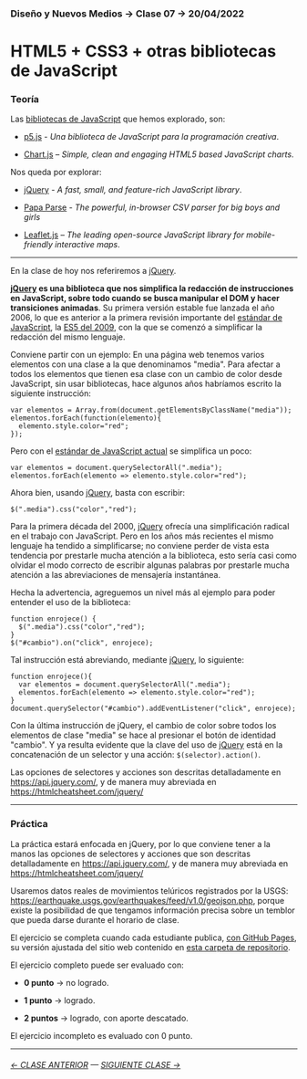 ### Diseño y Nuevos Medios → Clase 07 → 20/04/2022

# HTML5 + CSS3 + otras bibliotecas de JavaScript

### Teoría

Las [bibliotecas de JavaScript](https://en.wikipedia.org/wiki/List_of_JavaScript_libraries) que hemos explorado, son:

- [p5.js](https://p5js.org/es/) - *Una biblioteca de JavaScript para la programación creativa*.

- [Chart.js](https://www.chartjs.org/) – *Simple, clean and engaging HTML5 based JavaScript charts*.

Nos queda por explorar:

- [jQuery](https://jquery.com/) - *A fast, small, and feature-rich JavaScript library*.

- [Papa Parse](https://www.papaparse.com/) - *The powerful, in-browser CSV parser for big boys and girls*

- [Leaflet.js](https://leafletjs.com/) – *The leading open-source JavaScript library for mobile-friendly interactive maps*.

- - - - - - - - 

En la clase de hoy nos referiremos a [jQuery](https://jquery.com/).

**[jQuery](https://jquery.com/) es una biblioteca que nos simplifica la redacción de instrucciones en JavaScript, sobre todo cuando se busca manipular el DOM y hacer transiciones animadas**. Su primera versión estable fue lanzada el año 2006, lo que es anterior a la primera revisión importante del [estándar de JavaScript](https://en.wikipedia.org/wiki/ECMAScript), la [ES5 del 2009](https://www.w3schools.com/js/js_es5.asp), con la que se comenzó a simplificar la redacción del mismo lenguaje.

Conviene partir con un ejemplo: En una página web tenemos varios elementos con una clase a la que denominamos "media". Para afectar a todos los elementos que tienen esa clase con un cambio de color desde JavaScript, sin usar bibliotecas, hace algunos años habríamos escrito la siguiente instrucción:

```
var elementos = Array.from(document.getElementsByClassName("media"));
elementos.forEach(function(elemento){
  elemento.style.color="red";
});
```

Pero con el [estándar de JavaScript actual](https://www.w3schools.com/js/js_versions.asp) se simplifica un poco:

```
var elementos = document.querySelectorAll(".media");
elementos.forEach(elemento => elemento.style.color="red");
```

Ahora bien, usando [jQuery](https://jquery.com/), basta con escribir:

```
$(".media").css("color","red");
```

Para la primera década del 2000, [jQuery](https://jquery.com/) ofrecía una simplificación radical en el trabajo con JavaScript. Pero en los años más recientes el mismo lenguaje ha tendido a simplificarse; no conviene perder de vista esta tendencia por prestarle mucha atención a la biblioteca, esto sería casi como olvidar el modo correcto de escribir algunas palabras por prestarle mucha atención a las abreviaciones de mensajería instantánea.

Hecha la advertencia, agreguemos un nivel más al ejemplo para poder entender el uso de la biblioteca: 

```
function enrojece() {
  $(".media").css("color","red");
}
$("#cambio").on("click", enrojece);
```

Tal instrucción está abreviando, mediante [jQuery](https://jquery.com/), lo siguiente:

```
function enrojece(){
  var elementos = document.querySelectorAll(".media");
  elementos.forEach(elemento => elemento.style.color="red");  
}
document.querySelector("#cambio").addEventListener("click", enrojece);
```

Con la última instrucción de jQuery, el cambio de color sobre todos los elementos de clase "media" se hace al presionar el botón de identidad "cambio". Y ya resulta evidente que la clave del uso de [jQuery](https://jquery.com/) está en la concatenación de un selector y una acción: `$(selector).action()`. 

Las opciones de selectores y acciones son descritas detalladamente en https://api.jquery.com/, y de manera muy abreviada en https://htmlcheatsheet.com/jquery/



- - - - - - -


### Práctica

La práctica estará enfocada en jQuery, por lo que conviene tener a la manos las opciones de selectores y acciones que son descritas detalladamente en https://api.jquery.com/, y de manera muy abreviada en https://htmlcheatsheet.com/jquery/

Usaremos datos reales de movimientos telúricos registrados por la USGS: https://earthquake.usgs.gov/earthquakes/feed/v1.0/geojson.php, porque existe la posibilidad de que tengamos información precisa sobre un temblor que pueda darse durante el horario de clase.

El ejercicio se completa cuando cada estudiante publica, [con GitHub Pages](https://docs.github.com/es/free-pro-team@latest/github/working-with-github-pages/configuring-a-publishing-source-for-your-github-pages-site), su versión ajustada del sitio web contenido en [esta carpeta de repositorio](https://profesorfaco.github.io/dno037-2022/clase-07/).

El ejercicio completo puede ser evaluado con:

- **0 punto** → no logrado.

- **1 punto** → logrado.

- **2 puntos** → logrado, con aporte descatado.

El ejercicio incompleto es evaluado con 0 punto.

- - - - - - - -

###### [← CLASE ANTERIOR](https://github.com/profesorfaco/dno037-2022/tree/main/clase-06) — [SIGUIENTE CLASE →](https://github.com/profesorfaco/dno037-2022/tree/main/clase-08)
